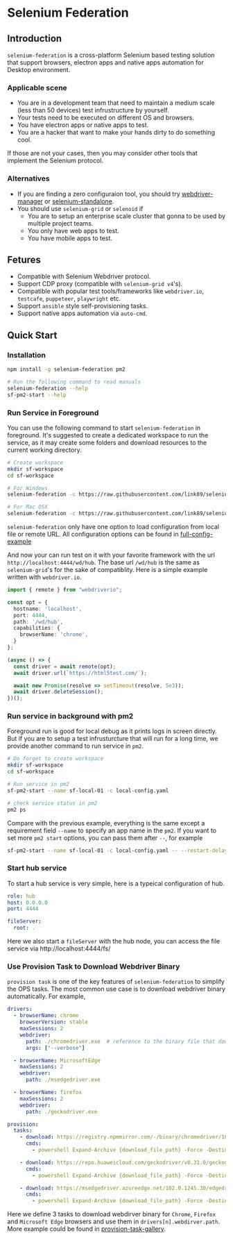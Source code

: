 # Selenium Federation

## Introduction
`selenium-federation` is a cross-platform Selenium based testing solution that support browsers, electron apps and native apps automation for Desktop environment.

### Applicable scene
* You are in a development team that need to maintain a medium scale (less than 50 devices) test infrustructure by yourself.
* Your tests need to be executed on different OS and browsers.
* You have electron apps or native apps to test.
* You are a hacker that want to make your hands dirty to do something cool.

If those are not your cases, then you may consider other tools that implement the Selenium protocol.

### Alternatives
* If you are finding a zero configuraion tool, you should try [webdriver-manager](https://github.com/angular/webdriver-manager) or [selenium-standalone](https://github.com/vvo/selenium-standalone).
* You should use `selenium-grid` or `selenoid` if 
  * You are to setup an enterprise scale cluster that gonna to be used by multiple project teams.
  * You only have web apps to test.
  * You have mobile apps to test.

## Fetures
* Compatible with Selenium Webdriver protocol.
* Support CDP proxy (compatible with `selenium-grid v4`'s).
* Compatible with popular test tools/frameworks like `webdriver.io`, `testcafe`, `puppeteer`, `playwright` etc.
* Support `ansible` style self-provisioning tasks.
* Support native apps automation via `auto-cmd`.


## Quick Start

### Installation

```bash
npm install -g selenium-federation pm2

# Run the following command to read manuals
selenium-federation --help
sf-pm2-start --help
```

### Run Service in Foreground

You can use the following command to start `selenium-federation` in foreground. It's suggested to create a dedicated workspace to run the service, as it may create some folders and download resources to the current working directory.

```bash
# Create workspace
mkdir sf-workspace
cd sf-workspace

# For Windows 
selenium-federation -c https://raw.githubusercontent.com/link89/selenium-federation/main/examples/sample-win-local-config.yaml 

# For Mac OSX
selenium-federation -c https://raw.githubusercontent.com/link89/selenium-federation/main/examples/sample-mac-local-config.yaml 
```

`selenium-federation` only have one option to load configuration from local file or remote URL. All configuration options can be found in [full-config-example](/examples/full-config-example.yaml)

And now your can run test on it with your favorite framework with the url `http://localhost:4444/wd/hub`. The base url `/wd/hub` is the same as `selenium-grid`'s for the sake of compatiblity. Here is a simple example written with `webdriver.io`.

```typescript
import { remote } from "webdriverio";

const opt = {
  hostname: 'localhost',
  port: 4444,
  path: '/wd/hub',
  capabilities: {
    browserName: 'chrome',
  }
};

(async () => {
  const driver = await remote(opt);
  await driver.url(`https://html5test.com/`);

  await new Promise(resolve => setTimeout(resolve, 5e3));
  await driver.deleteSession();
})();
```

### Run service in background with pm2

Foreground run is good for local debug as it prints logs in screen directly. But if you are to setup a test infrusturcture that will run for a long time, we provide another command to run service in `pm2`.

```bash
# Do forget to create workspace
mkdir sf-workspace
cd sf-workspace

# Run service in pm2
sf-pm2-start --name sf-local-01 -c local-config.yaml 

# check service status in pm2
pm2 ps
```

Compare with the previous example, everything is the same except a requirement field `--name` to specify an app name in the `pm2`. If you want to set more `pm2 start` options, you can pass them after `--`, for example

```bash
sf-pm2-start --name sf-local-01 -c local-config.yaml -- --restart-delay=3000
```

### Start hub service

To start a hub service is very simple, here is a typeical configuration of hub.
```yaml
role: hub
host: 0.0.0.0
port: 4444

fileServer: 
  root: .
```
Here we also start a `fileServer` with the hub node, you can access the file service via http://localhost:4444/fs/


### Use Provision Task to Download Webdriver Binary

`provision task` is one of the key features of `selenium-federation` to simplify the OPS tasks. The most common use case is to download webdriver binary automatically. For example,

```yaml
drivers:
  - browserName: chrome
    browserVersion: stable
    maxSessions: 2
    webdriver:
      path: ./chromedriver.exe  # reference to the binary file that download and unpacked by provision task
      args: ["--verbose"]

  - browserName: MicrosoftEdge
    maxSessions: 2
    webdriver:
      path: ./msedgedriver.exe

  - browserName: firefox
    maxSessions: 2
    webdriver:
      path: ./geckodriver.exe

provision:
  tasks:
    - download: https://registry.npmmirror.com/-/binary/chromedriver/101.0.4951.41/chromedriver_win32.zip
      cmds:
        - powershell Expand-Archive {download_file_path} -Force -DestinationPath .  # unpack to workspace

    - download: https://repo.huaweicloud.com/geckodriver/v0.31.0/geckodriver-v0.31.0-win64.zip 
      cmds:
        - powershell Expand-Archive {download_file_path} -Force -DestinationPath .

    - download: https://msedgedriver.azureedge.net/102.0.1245.30/edgedriver_win64.zip
      cmds:
        - powershell Expand-Archive {download_file_path} -Force -DestinationPath .
```

Here we define 3 tasks to download webdirver binary for `Chrome`, `Firefox` and `Microsoft Edge` browsers and use them in `drivers[n].webdirver.path`.
More example could be found in [provision-task-gallery](/examples/provision-tasks-gallery.yaml).
